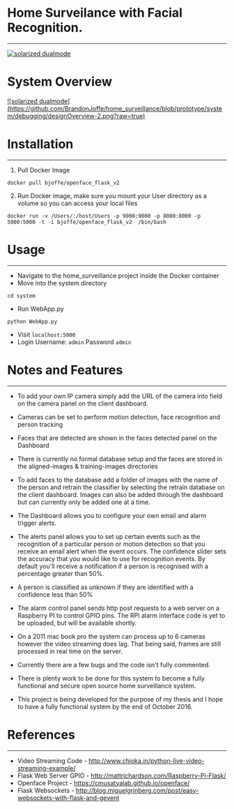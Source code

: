 # Home Surveilance with Facial Recognition. 
---
[![solarized dualmode](https://raw.githubusercontent.com/BrandonJoffe/home_surveillance/prototype/system/debugging/dashboard.png)](#features)

# System Overview

[![solarized dualmode]
(https://github.com/BrandonJoffe/home_surveillance/blob/prototype/system/debugging/designOverview-2.png?raw=true)](#features)

# Installation
---

1) Pull Docker Image

```
docker pull bjoffe/openface_flask_v2
```

2) Run Docker image, make sure you mount your User directory as a volume so you can access your local files

```
docker run -v /Users/:/host/Users -p 9000:9000 -p 8000:8000 -p 5000:5000 -t -i bjoffe/openface_flask_v2  /bin/bash

```

# Usage
---

- Navigate to the home_surveillance project inside the Docker container
- Move into the system directory

```
cd system
```
- Run WebApp.py
```
python WebApp.py
```
- Visit ```localhost:5000 ```
- Login Username: ```admin``` Password ```admin```

# Notes and Features
---

- To add your own IP camera simply add the URL of the camera into field on the camera panel on the client dashboard. 

- Cameras can be set to perform motion detection, face recognition and person tracking

- Faces that are detected are shown in the faces detected panel on the Dashboard

- There is currently no formal database setup and the faces are stored in the aligned-images & training-images directories

- To add faces to the database add a folder of images with the name of the person and retrain the classifier by selecting the retrain database on the client dashboard. Images can also be added through the dashboard but can currently only be added one at a time.

- The Dashboard allows you to configure your own email and alarm trigger alerts. 

- The alerts panel allows you to set up certain events such as the recognition of a particular person or motion detection so that you receive an email alert when the event occurs. The confidence slider sets the accuracy that you would like to use for recognition events. By default you'll receive a notification if a person is recognised with a percentage greater than 50%.

- A person is classified as unknown if they are identified with a confidence less than 50%

- The alarm control panel sends http post requests to a web server on a Raspberry PI to control GPIO pins. The RPI alarm interface code is yet to be uploaded, but will be available shortly.

- On a 2011 mac book pro the system can process up to 6 cameras however the video streaming does lag. That being said, frames are still processed in real time on the server.

- Currently there are a few bugs and the code isn't fully commented.

- There is plenty work to be done for this system to become a fully functional and secure open source home surveillance system.

- This project is being developed for the purpose of my thesis and I hope to have a fully functional system by the end of October 2016.

# References
---

- Video Streaming Code - http://www.chioka.in/python-live-video-streaming-example/
- Flask Web Server GPIO - http://mattrichardson.com/Raspberry-Pi-Flask/
- Openface Project - https://cmusatyalab.github.io/openface/
- Flask Websockets - http://blog.miguelgrinberg.com/post/easy-websockets-with-flask-and-gevent

 


 
